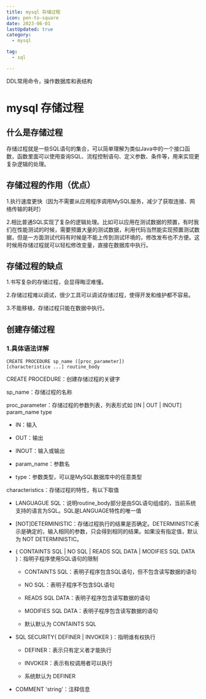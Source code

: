 ```yaml
---
title: mysql 存储过程
icon: pen-to-square
date: 2023-06-01
lastUpdated: true
category:
  - mysql

tag:
  - sql

---
```


DDL常用命令，操作数据库和表结构
<!-- more -->

# mysql 存储过程

## 什么是存储过程
存储过程就是一些SQL语句的集合，可以简单理解为类似Java中的一个接口函数，函数里面可以使用查询SQL、流程控制语句、定义参数、条件等，用来实现更复杂逻辑的处理。

## 存储过程的作用（优点）
1.执行速度更快（因为不需要从应用程序调用MySQL服务，减少了获取连接、网络传输的耗时）

2.相比普通SQL实现了复杂的逻辑处理。比如可以应用在测试数据的预置，有时我们在性能测试的时候，需要预置大量的测试数据，利用代码当然能实现预置测试数据，但是一方面测试代码有时候是不能上传到测试环境的，修改发布也不方便。这时候用存储过程就可以轻松修改变量，直接在数据库中执行。

## 存储过程的缺点
1.书写复杂的存储过程，会显得晦涩难懂。

2.存储过程难以调试，很少工具可以调试存储过程，使得开发和维护都不容易。

3.不能移植，存储过程只能在数据中执行。

## 创建存储过程

### 1.具体语法详解

```shell
CREATE PROCEDURE sp_name ([proc_parameter])
[characteristice ...] routine_body
```

CREATE PROCEDURE：创建存储过程的关键字

sp_name：存储过程的名称

proc_parameter：存储过程的参数列表，列表形式如 [IN | OUT | INOUT] param_name type

* IN：输入

* OUT：输出

* INOUT：输入或输出

* param_name：参数名

* type：参数类型，可以是MySQL数据库中的任意类型

characteristics：存储过程的特性，有以下取值

* LANGUAGUE SQL：说明routine_body部分是由SQL语句组成的，当前系统支持的语言为SQL。SQL是LANGUAGE特性的唯一值

* [NOT]DETERMINISTIC：存储过程执行的结果是否确定。DETERMINISTIC表示是确定的，输入相同的参数，只会得到相同的结果。如果没有指定值，默认为 NOT DETERMINISTIC。

* { CONTAINTS SQL | NO SQL | READS SQL DATA | MODIFIES SQL DATA }：指明子程序使用SQL语句的限制

  - CONTAINTS SQL：表明子程序包含SQL语句，但不包含读写数据的语句

  - NO SQL：表明子程序不包含SQL语句

  - READS SQL DATA：表明子程序包含读写数据的语句 
  - MODIFIES SQL DATA：表明子程序包含读写数据的语句

  - 默认默认为 CONTAINTS SQL

* SQL SECURITY{ DEFINER | INVOKER }：指明谁有权执行

    - DEFINER：表示只有定义者才能执行

    - INVOKER：表示有权调用者可以执行

    - 系统默认为 DEFINER

* COMMENT 'string'：注释信息